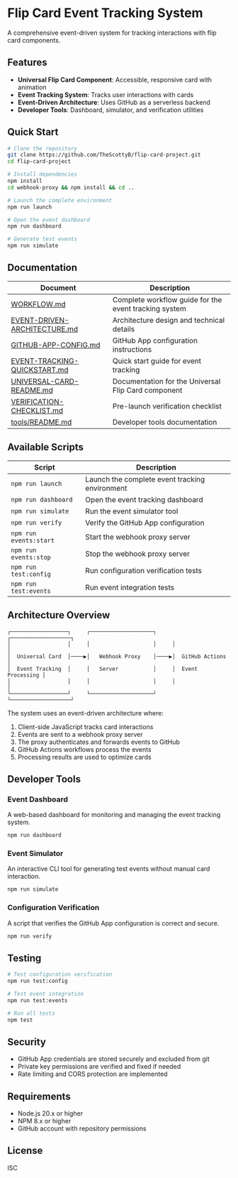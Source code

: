 # Flip Card Event Tracking System

A comprehensive event-driven system for tracking interactions with flip card components.

## Features

- **Universal Flip Card Component**: Accessible, responsive card with animation
- **Event Tracking System**: Tracks user interactions with cards
- **Event-Driven Architecture**: Uses GitHub as a serverless backend
- **Developer Tools**: Dashboard, simulator, and verification utilities

## Quick Start

```bash
# Clone the repository
git clone https://github.com/TheScottyB/flip-card-project.git
cd flip-card-project

# Install dependencies
npm install
cd webhook-proxy && npm install && cd ..

# Launch the complete environment
npm run launch

# Open the event dashboard
npm run dashboard

# Generate test events
npm run simulate
```

## Documentation

| Document | Description |
|----------|-------------|
| [WORKFLOW.md](WORKFLOW.md) | Complete workflow guide for the event tracking system |
| [EVENT-DRIVEN-ARCHITECTURE.md](EVENT-DRIVEN-ARCHITECTURE.md) | Architecture design and technical details |
| [GITHUB-APP-CONFIG.md](GITHUB-APP-CONFIG.md) | GitHub App configuration instructions |
| [EVENT-TRACKING-QUICKSTART.md](EVENT-TRACKING-QUICKSTART.md) | Quick start guide for event tracking |
| [UNIVERSAL-CARD-README.md](UNIVERSAL-CARD-README.md) | Documentation for the Universal Flip Card component |
| [VERIFICATION-CHECKLIST.md](VERIFICATION-CHECKLIST.md) | Pre-launch verification checklist |
| [tools/README.md](tools/README.md) | Developer tools documentation |

## Available Scripts

| Script | Description |
|--------|-------------|
| `npm run launch` | Launch the complete event tracking environment |
| `npm run dashboard` | Open the event tracking dashboard |
| `npm run simulate` | Run the event simulator tool |
| `npm run verify` | Verify the GitHub App configuration |
| `npm run events:start` | Start the webhook proxy server |
| `npm run events:stop` | Stop the webhook proxy server |
| `npm run test:config` | Run configuration verification tests |
| `npm run test:events` | Run event integration tests |

## Architecture Overview

```
┌──────────────────┐     ┌────────────────────┐     ┌───────────────────┐
│                  │     │                    │     │                   │
│  Universal Card  │────▶│   Webhook Proxy    │────▶│  GitHub Actions   │
│  Event Tracking  │     │   Server           │     │  Event Processing │
│                  │     │                    │     │                   │
└──────────────────┘     └────────────────────┘     └───────────────────┘
```

The system uses an event-driven architecture where:

1. Client-side JavaScript tracks card interactions
2. Events are sent to a webhook proxy server
3. The proxy authenticates and forwards events to GitHub
4. GitHub Actions workflows process the events
5. Processing results are used to optimize cards

## Developer Tools

### Event Dashboard

A web-based dashboard for monitoring and managing the event tracking system.

```bash
npm run dashboard
```

### Event Simulator

An interactive CLI tool for generating test events without manual card interaction.

```bash
npm run simulate
```

### Configuration Verification

A script that verifies the GitHub App configuration is correct and secure.

```bash
npm run verify
```

## Testing

```bash
# Test configuration verification
npm run test:config

# Test event integration
npm run test:events

# Run all tests
npm test
```

## Security

- GitHub App credentials are stored securely and excluded from git
- Private key permissions are verified and fixed if needed
- Rate limiting and CORS protection are implemented

## Requirements

- Node.js 20.x or higher
- NPM 8.x or higher
- GitHub account with repository permissions

## License

ISC
